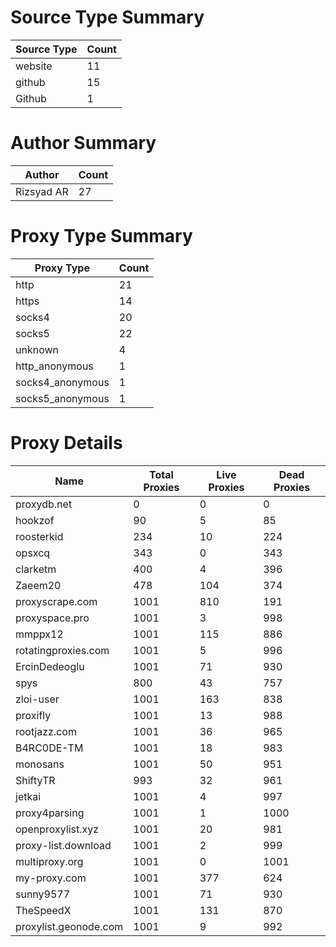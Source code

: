 # Source Type Summary

| Source Type | Count |
|-------------|-------|
| website | 11 |
| github | 15 |
| Github | 1 |


# Author Summary

| Author | Count |
|--------|-------|
| Rizsyad AR | 27 |


# Proxy Type Summary

| Proxy Type | Count |
|------------|-------|
| http | 21 |
| https | 14 |
| socks4 | 20 |
| socks5 | 22 |
| unknown | 4 |
| http_anonymous | 1 |
| socks4_anonymous | 1 |
| socks5_anonymous | 1 |


# Proxy Details

| Name | Total Proxies | Live Proxies | Dead Proxies |
|------|---------------|--------------|---------------|
| proxydb.net | 0 | 0 | 0 |
| hookzof | 90 | 5 | 85 |
| roosterkid | 234 | 10 | 224 |
| opsxcq | 343 | 0 | 343 |
| clarketm | 400 | 4 | 396 |
| Zaeem20 | 478 | 104 | 374 |
| proxyscrape.com | 1001 | 810 | 191 |
| proxyspace.pro | 1001 | 3 | 998 |
| mmppx12 | 1001 | 115 | 886 |
| rotatingproxies.com | 1001 | 5 | 996 |
| ErcinDedeoglu | 1001 | 71 | 930 |
| spys | 800 | 43 | 757 |
| zloi-user | 1001 | 163 | 838 |
| proxifly | 1001 | 13 | 988 |
| rootjazz.com | 1001 | 36 | 965 |
| B4RC0DE-TM | 1001 | 18 | 983 |
| monosans | 1001 | 50 | 951 |
| ShiftyTR | 993 | 32 | 961 |
| jetkai | 1001 | 4 | 997 |
| proxy4parsing | 1001 | 1 | 1000 |
| openproxylist.xyz | 1001 | 20 | 981 |
| proxy-list.download | 1001 | 2 | 999 |
| multiproxy.org | 1001 | 0 | 1001 |
| my-proxy.com | 1001 | 377 | 624 |
| sunny9577 | 1001 | 71 | 930 |
| TheSpeedX | 1001 | 131 | 870 |
| proxylist.geonode.com | 1001 | 9 | 992 |
